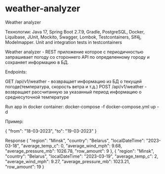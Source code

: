 # weather-analyzer

Weather analyzer

Технологии: Java 17, Spring Boot 2.7.9, Gradle, PostgreSQL, Docker, Liquibase, JUnit, Mockito, Swagger, Lombok, Testcontainers, Slf4j, Modelmapper.
Unit and integration tests in testcontainers

Weather analyzer - REST приложение которое c периодичностью запрашивает погоду со стороннего API по определенному городу и сохраняет информацию в БД.

Endpoints:

GET /api/v1/weather - возвращает информацию из БД о текущей погоде(температура, скорость ветра и т.д.)
POST /api/v1/weather - возвращает рассчитанную за указанный период информацию о среднесуточной температуре

Run app in docker container:
docker-compose -f docker-compose.yml up -d

Пример:

{
"from": "18-03-2023",
"to": "19-03-2023"
}

Response
{
"region": "Minsk",
"country": "Belarus",
"localDateTime": "2023-03-18",
"average_temp_c": 0,
"average_wind_mph": 9.68,
"average_pressure_mb": 1026.78,
"row_amount": 9
},
{
"region": "Minsk",
"country": "Belarus",
"localDateTime": "2023-03-19",
"average_temp_c": 2,
"average_wind_mph": 9.27,
"average_pressure_mb": 1023.21,
"row_amount": 19
}

